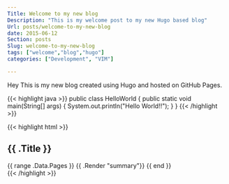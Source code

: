 ```yaml
---
Title: Welcome to my new blog
Description: "This is my welcome post to my new Hugo based blog"
Url: posts/welcome-to-my-new-blog
date: 2015-06-12
Section: posts
Slug: welcome-to-my-new-blog
tags: ["welcome","blog","hugo"]
categories: ["Development", "VIM"]

---
```



Hey
This is my new blog created using Hugo and hosted on GitHub Pages.

{{< highlight java >}}
public class HelloWorld
{
	public static void main(String[] args)
	{
		System.out.println("Hello World!!");
	}
}
{{< /highlight >}}


{{< highlight html >}}
<section id="main">
  <div>
    <h1 id="title">{{ .Title }}</h1>
    {{ range .Data.Pages }}
      {{ .Render "summary"}}
    {{ end }}
  </div>
</section>
{{< /highlight >}}